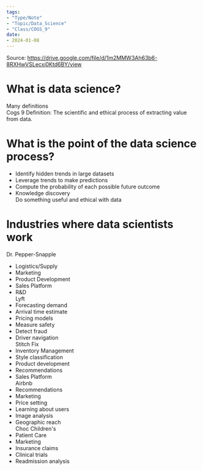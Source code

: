 ```yaml
---
tags:
- "Type/Note"
- "Topic/Data_Science"
- "Class/COGS_9"
date:
- 2024-01-08
---
```

Source: https://drive.google.com/file/d/1m2MMW3Ah63b6-8RXHwVSLecxi0Ktd6BY/view  

# What is data science?  
Many definitions  
Cogs 9 Definition: The scientific and ethical process of extracting value from data.  

# What is the point of the data science process?  
- Identify hidden trends in large datasets  
- Leverage trends to make predictions  
- Compute the probability of each possible future outcome  
- Knowledge discovery  
Do something useful and ethical with data  

# Industries where data scientists work  
Dr. Pepper-Snapple  
- Logistics/Supply  
- Marketing  
- Product Development  
- Sales Platform  
- R&D  
Lyft  
- Forecasting demand  
- Arrival time estimate  
- Pricing models  
- Measure safety  
- Detect fraud  
- Driver navigation  
Stitch Fix  
- Inventory Management  
- Style classification  
- Product development  
- Recommendations  
- Sales Platform  
Airbnb  
- Recommendations  
- Marketing  
- Price setting  
- Learning about users  
- Image analysis  
- Geographic reach  
Choc Children's  
- Patient Care  
- Marketing  
- Insurance claims  
- Clinical trials  
- Readmission analysis  
